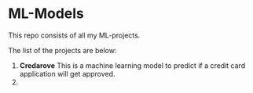 # ML-Models

This repo consists of all my ML-projects.

The list of the projects are below:
1. **Credarove**
    This is a machine learning model to predict if a credit card application will get approved.
2. 

